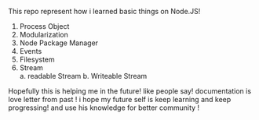 This repo represent how i learned basic things on Node.JS!

1. Process Object
2. Modularization
3. Node Package Manager
4. Events
5. Filesystem
6. Stream   
    a. readable Stream
    b. Writeable Stream

Hopefully this is helping me in the future!
like people say!
documentation is love letter from past !
i hope my future self is keep learning and keep progressing!
and use his knowledge for better community !